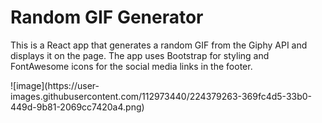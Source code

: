 <h1>Random GIF Generator</h1>
<p>This is a React app that generates a random GIF from the Giphy API and displays it on the page. The app uses Bootstrap for styling and FontAwesome icons for the social media links in the footer.</p>
![image](https://user-images.githubusercontent.com/112973440/224379263-369fc4d5-33b0-449d-9b81-2069cc7420a4.png)
